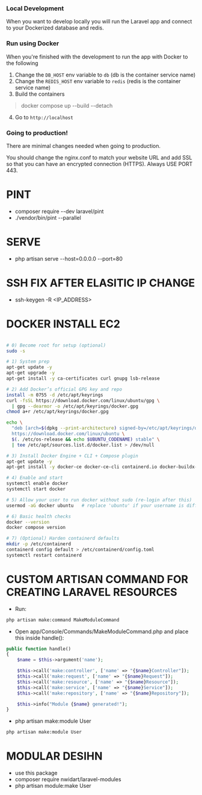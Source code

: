 ### Local Development
When you want to develop locally you will run the Laravel app and connect to your Dockerized database and redis.

### Run using Docker
When you're finished with the development to run the app with Docker to the following
1. Change the `DB_HOST` env variable to `db` (db is the container service name)
2. Change the `REDIS_HOST` env variable to `redis` (redis is the container service name)
3. Build the containers
> docker compose up --build --detach
4. Go to `http://localhost`

### Going to production!
There are minimal changes needed when going to production.

You should change the nginx.conf to match your website URL and add SSL so that you can have an encrypted connection (HTTPS). Always USE PORT 443.

# PINT
* composer require --dev laravel/pint
* ./vendor/bin/pint --parallel

# SERVE
* php artisan serve --host=0.0.0.0 --port=80

# SSH FIX AFTER ELASITIC IP CHANGE
* ssh-keygen -R <IP_ADDRESS>

# DOCKER INSTALL EC2
```bash

# 0) Become root for setup (optional)
sudo -s

# 1) System prep
apt-get update -y
apt-get upgrade -y
apt-get install -y ca-certificates curl gnupg lsb-release

# 2) Add Docker’s official GPG key and repo
install -m 0755 -d /etc/apt/keyrings
curl -fsSL https://download.docker.com/linux/ubuntu/gpg \
  | gpg --dearmor -o /etc/apt/keyrings/docker.gpg
chmod a+r /etc/apt/keyrings/docker.gpg

echo \
  "deb [arch=$(dpkg --print-architecture) signed-by=/etc/apt/keyrings/docker.gpg] \
  https://download.docker.com/linux/ubuntu \
  $(. /etc/os-release && echo $UBUNTU_CODENAME) stable" \
  | tee /etc/apt/sources.list.d/docker.list > /dev/null

# 3) Install Docker Engine + CLI + Compose plugin
apt-get update -y
apt-get install -y docker-ce docker-ce-cli containerd.io docker-buildx-plugin docker-compose-plugin

# 4) Enable and start
systemctl enable docker
systemctl start docker

# 5) Allow your user to run docker without sudo (re-login after this)
usermod -aG docker ubuntu   # replace 'ubuntu' if your username is different

# 6) Basic health checks
docker --version
docker compose version

# 7) (Optional) Harden containerd defaults
mkdir -p /etc/containerd
containerd config default > /etc/containerd/config.toml
systemctl restart containerd

```


# CUSTOM ARTISAN COMMAND FOR CREATING LARAVEL RESOURCES

- Run:
```bash
php artisan make:command MakeModuleCommand
```

- Open app/Console/Commands/MakeModuleCommand.php and place this inside handle():
```php
public function handle()
{
    $name = $this->argument('name');

    $this->call('make:controller', ['name' => "{$name}Controller"]);
    $this->call('make:request', ['name' => "{$name}Request"]);
    $this->call('make:resource', ['name' => "{$name}Resource"]);
    $this->call('make:service', ['name' => "{$name}Service"]);
    $this->call('make:repository', ['name' => "{$name}Repository"]);

    $this->info("Module {$name} generated!");
}
```

- php artisan make:module User
```bash
php artisan make:module User
```

# MODULAR DESIHN
- use this package 
- composer require nwidart/laravel-modules
- php artisan module:make User
